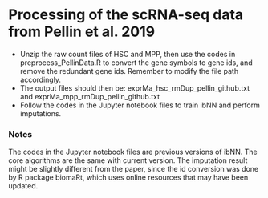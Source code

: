 # Processing of the scRNA-seq data from Pellin et al. 2019
* Unzip the raw count files of HSC and MPP, then use the codes in preprocess_PellinData.R to convert the gene symbols to gene ids, and remove the redundant gene ids. Remember to modify the file path accordingly.
* The output files should then be: exprMa_hsc_rmDup_pellin_github.txt and exprMa_mpp_rmDup_pellin_github.txt
* Follow the codes in the Jupyter notebook files to train ibNN and perform imputations.
### Notes
The codes in the Jupyter notebook files are previous versions of ibNN. The core algorithms are the same with current version. The imputation result might be slightly different from the paper, since the id conversion was done by R package biomaRt, which uses online resources that may have been updated.

